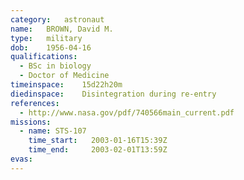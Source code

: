 ```yaml
---
category:	astronaut
name:	BROWN, David M.
type:	military
dob:	1956-04-16
qualifications:
  - BSc in biology
  - Doctor of Medicine
timeinspace:	15d22h20m
diedinspace:	Disintegration during re-entry
references:
  - http://www.nasa.gov/pdf/740566main_current.pdf
missions:
  - name: STS-107
    time_start:   2003-01-16T15:39Z
    time_end:     2003-02-01T13:59Z
evas:
---
```

